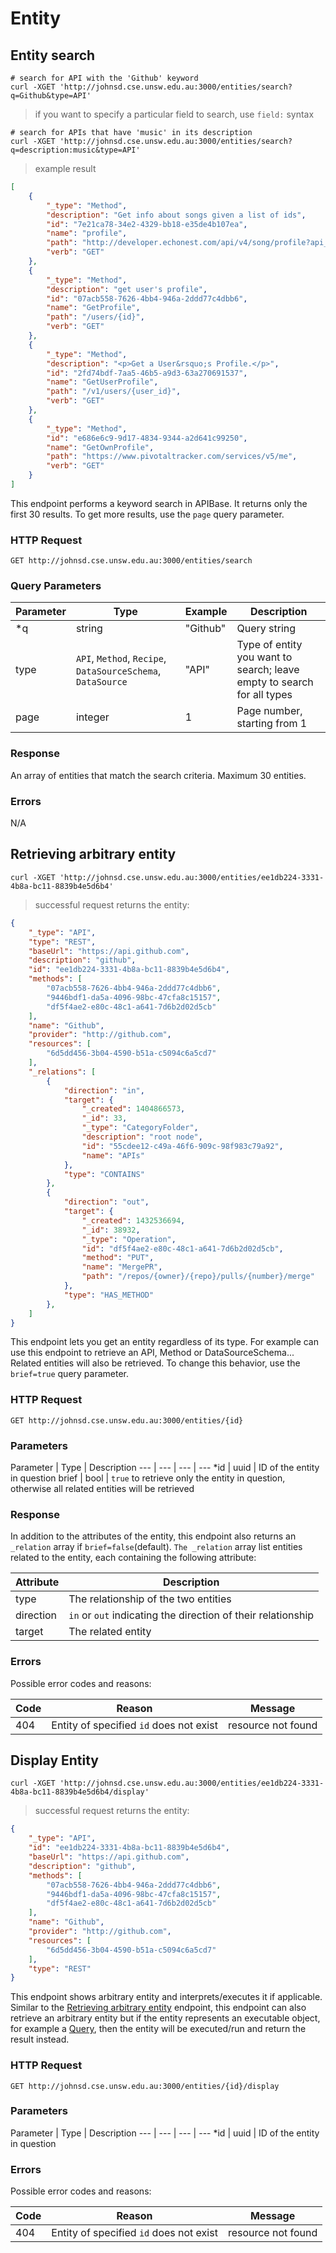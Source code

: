 # Entity

## Entity search 

```shell
# search for API with the 'Github' keyword
curl -XGET 'http://johnsd.cse.unsw.edu.au:3000/entities/search?q=Github&type=API'
```

> if you want to specify a particular field to search, use `field:` syntax

```shell
# search for APIs that have 'music' in its description
curl -XGET 'http://johnsd.cse.unsw.edu.au:3000/entities/search?q=description:music&type=API'
```

> example result

```json
[
    {
        "_type": "Method",
        "description": "Get info about songs given a list of ids",
        "id": "7e21ca78-34e2-4329-bb18-e35de4b107ea",
        "name": "profile",
        "path": "http://developer.echonest.com/api/v4/song/profile?api_key={apiKey}&format={outputFormat}&id={songId}",
        "verb": "GET"
    },
    {
        "_type": "Method",
        "description": "get user's profile",
        "id": "07acb558-7626-4bb4-946a-2ddd77c4dbb6",
        "name": "GetProfile",
        "path": "/users/{id}",
        "verb": "GET"
    },
    {
        "_type": "Method",
        "description": "<p>Get a User&rsquo;s Profile.</p>",
        "id": "2fd74bdf-7aa5-46b5-a9d3-63a270691537",
        "name": "GetUserProfile",
        "path": "/v1/users/{user_id}",
        "verb": "GET"
    },
    {
        "_type": "Method",
        "id": "e686e6c9-9d17-4834-9344-a2d641c99250",
        "name": "GetOwnProfile",
        "path": "https://www.pivotaltracker.com/services/v5/me",
        "verb": "GET"
    }
]
```

This endpoint performs a keyword search in APIBase. It returns only the first 30 results. To get
more results, use the `page` query parameter.

### HTTP Request

`GET http://johnsd.cse.unsw.edu.au:3000/entities/search`

### Query Parameters
Parameter | Type | Example | Description
--- | --- | --- | ---
\*q | string | "Github" | Query string
type | `API`, `Method`, `Recipe`, `DataSourceSchema`, `DataSource` | "API" | Type of entity you want to search; leave empty to search for all types
page | integer | 1 | Page number, starting from 1

### Response

An array of entities that match the search criteria. Maximum 30 entities.

### Errors

N/A


## Retrieving arbitrary entity

```shell
curl -XGET 'http://johnsd.cse.unsw.edu.au:3000/entities/ee1db224-3331-4b8a-bc11-8839b4e5d6b4'
```

> successful request returns the entity:

```json
{
    "_type": "API",
    "type": "REST",
    "baseUrl": "https://api.github.com",
    "description": "github",
    "id": "ee1db224-3331-4b8a-bc11-8839b4e5d6b4",
    "methods": [
        "07acb558-7626-4bb4-946a-2ddd77c4dbb6",
        "9446bdf1-da5a-4096-98bc-47cfa8c15157",
        "df5f4ae2-e80c-48c1-a641-7d6b2d02d5cb"
    ],
    "name": "Github",
    "provider": "http://github.com",
    "resources": [
        "6d5dd456-3b04-4590-b51a-c5094c6a5cd7"
    ],
    "_relations": [
        {
            "direction": "in",
            "target": {
                "_created": 1404866573,
                "_id": 33,
                "_type": "CategoryFolder",
                "description": "root node",
                "id": "55cdee12-c49a-46f6-909c-98f983c79a92",
                "name": "APIs"
            },
            "type": "CONTAINS"
        },
        {
            "direction": "out",
            "target": {
                "_created": 1432536694,
                "_id": 38932,
                "_type": "Operation",
                "id": "df5f4ae2-e80c-48c1-a641-7d6b2d02d5cb",
                "method": "PUT",
                "name": "MergePR",
                "path": "/repos/{owner}/{repo}/pulls/{number}/merge"
            },
            "type": "HAS_METHOD"
        },
    ]
}
```

This endpoint lets you get an entity regardless of its type. For example can use
this endpoint to retrieve an API, Method or DataSourceSchema...  Related
entities will also be retrieved. To change this behavior, use the `brief=true` query parameter.

### HTTP Request

`GET http://johnsd.cse.unsw.edu.au:3000/entities/{id}`

### Parameters

Parameter | Type | Description
--- | --- | --- | ---
\*id | uuid | ID of the entity in question
brief | bool | `true` to retrieve only the entity in question, otherwise all related entities will be retrieved

### Response

In addition to the attributes of the entity, this endpoint also returns an
`_relation` array if `brief=false`(default). `The _relation` array list
entities related to the entity, each containing the following
attribute:

Attribute | Description
--------- | ----------- |
type | The relationship of the two entities
direction | `in` or `out` indicating the direction of their relationship
target | The related entity


### Errors
Possible error codes and reasons:

Code | Reason | Message
--- | --- | ---
404 | Entity of specified `id` does not exist | resource not found

## Display Entity

```shell
curl -XGET 'http://johnsd.cse.unsw.edu.au:3000/entities/ee1db224-3331-4b8a-bc11-8839b4e5d6b4/display'
```
> successful request returns the entity:

```json
{
    "_type": "API",
    "id": "ee1db224-3331-4b8a-bc11-8839b4e5d6b4",
    "baseUrl": "https://api.github.com",
    "description": "github",
    "methods": [
        "07acb558-7626-4bb4-946a-2ddd77c4dbb6",
        "9446bdf1-da5a-4096-98bc-47cfa8c15157",
        "df5f4ae2-e80c-48c1-a641-7d6b2d02d5cb"
    ],
    "name": "Github",
    "provider": "http://github.com",
    "resources": [
        "6d5dd456-3b04-4590-b51a-c5094c6a5cd7"
    ],
    "type": "REST"
}
```

This endpoint shows arbitrary entity and interprets/executes it if applicable.
Similar to the [Retrieving arbitrary entity](#retrieving-arbitrary-entity) endpoint, this
endpoint can also retrieve an arbitrary entity but if the entity represents an
executable object, for example a [Query](#query), then the entity will be executed/run and
return the result instead.

### HTTP Request

`GET http://johnsd.cse.unsw.edu.au:3000/entities/{id}/display`

### Parameters

Parameter | Type | Description
--- | --- | --- | ---
\*id | uuid | ID of the entity in question

### Errors
Possible error codes and reasons:

Code | Reason | Message
--- | --- | ---
404 | Entity of specified `id` does not exist | resource not found
